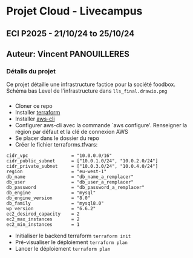 # Projet Cloud - Livecampus

## ECI P2025 - 21/10/24 to 25/10/24
## Auteur: Vincent PANOUILLERES

### Détails du projet

Ce projet détaille une infrastructure factice pour la société foodbox. 
Schéma bas Level de l'infrastructure dans `lls_final.drawio.png`

### 

- Cloner ce repo
- Installer [terraform](https://developer.hashicorp.com/terraform/tutorials/aws-get-started/install-cli)
- Installer [aws-cli](https://docs.aws.amazon.com/cli/latest/userguide/getting-started-install.html)
- Configurer aws-cli avec la commande `aws configure'. Renseigner la région par défaut et la clé de connexion AWS
- Se placer dans le dossier du repo
- Créer le fichier terraforms.tfvars:

```
cidr_vpc                = "10.0.0.0/16"
cidr_public_subnet      = ["10.0.1.0/24", "10.0.2.0/24"]
cidr_private_subnet     = ["10.0.3.0/24", "10.0.4.0/24"]
region                  = "eu-west-1"
db_name                 = "db_name_a_remplacer"
db_user                 = "db_user_a_remplacer"
db_password             = "db_password_a_remplacer"
db_engine               = "mysql"
db_engine_version       = "8.0"
db_family               = "mysql8.0"    
wp_version              = "6.6.2"
ec2_desired_capacity    = 2
ec2_max_instances       = 2
ec2_min_instances       = 1
```

- Initialiser le backend terraform  `terraform init`
- Pré-visualiser le déploiement     `terraform plan`
- Lancer le déploiement             `terraform plan`